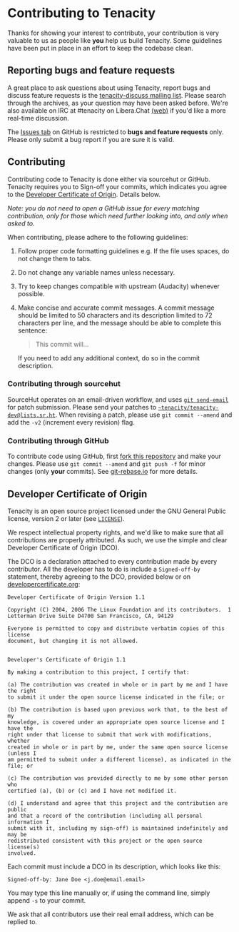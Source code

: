 # Contributing to Tenacity

Thanks for showing your interest to contribute, your contribution is very
valuable to us as people like **you** help us build Tenacity. Some guidelines
have been put in place in an effort to keep the codebase clean.

## Reporting bugs and feature requests

A great place to ask questions about using Tenacity, report bugs and discuss
feature requests is the [tenacity-discuss mailing list](https://lists.sr.ht/~tenacity/tenacity-discuss).
Please search through the archives, as your question may have been asked before.
We're also available on IRC at #tenacity on Libera.Chat [(web)](https://web.libera.chat/gamja/?channels=tenacity)
if you'd like a more real-time discussion.

The [Issues tab](https://github.com/tenacityteam/tenacity/issues)
on GitHub is restricted to **bugs and feature requests**
only. Please only submit a bug report if you are sure it is valid.

## Contributing

Contributing code to Tenacity is done either via sourcehut or GitHub. Tenacity
requires you to Sign-off your commits, which indicates you agree to the
[Developer Certificate of Origin](#developer-certificate-of-origin). Details below.

_Note: you do not need to open a GitHub issue for every matching contribution,
only for those which need further looking into, and only when asked to._

When contributing, please adhere to the following guidelines:

1. Follow proper code formatting guidelines e.g. If the file uses spaces, do not
   change them to tabs.
2. Do not change any variable names unless necessary.
3. Try to keep changes compatible with upstream (Audacity)
   whenever possible.
4. Make concise and accurate commit messages. A commit message should be
   limited to 50 characters and its description limited to 72 characters
   per line, and the message should be able to complete this sentence:

    > This commit will...

    If you need to add any additional context, do so in the commit description.

### Contributing through sourcehut

SourceHut operates on an email-driven workflow, and uses [`git send-email`](https://git-send-email.io) for patch submission. Please send your
patches to
[`~tenacity/tenacity-dev@lists.sr.ht`](mailto:~tenacity/tenacity-dev@lists.sr.ht).
When revising a patch, please use `git commit --amend` and add the `-v2` (increment every revision)
flag.

### Contributing through GitHub

To contribute code using GitHub, first
[fork this repository](https://github.com/tenacityteam/tenacity)
and make your changes. Please use `git commit --amend` and
`git push -f` for minor changes (only **your** commits).
See [git-rebase.io](https://git-rebase.io) for more details.

## Developer Certificate of Origin

Tenacity is an open source project licensed under the GNU General Public
license, version 2 or later (see [`LICENSE`](LICENSE.txt)).

We respect intellectual property rights, and we'd like to make sure that all
contributions are properly attributed. As such, we use the simple and clear
Developer Certificate of Origin (DCO).

The DCO is a declaration attached to every contribution made by every
contributor. All the developer has to do is include a `Signed-off-by` statement,
thereby agreeing to the DCO, provided below or on
[developercertificate.org](https://developercertificate.org):

```
Developer Certificate of Origin Version 1.1

Copyright (C) 2004, 2006 The Linux Foundation and its contributors.  1
Letterman Drive Suite D4700 San Francisco, CA, 94129

Everyone is permitted to copy and distribute verbatim copies of this license
document, but changing it is not allowed.


Developer's Certificate of Origin 1.1

By making a contribution to this project, I certify that:

(a) The contribution was created in whole or in part by me and I have the right
to submit it under the open source license indicated in the file; or

(b) The contribution is based upon previous work that, to the best of my
knowledge, is covered under an appropriate open source license and I have the
right under that license to submit that work with modifications, whether
created in whole or in part by me, under the same open source license (unless I
am permitted to submit under a different license), as indicated in the file; or

(c) The contribution was provided directly to me by some other person who
certified (a), (b) or (c) and I have not modified it.

(d) I understand and agree that this project and the contribution are public
and that a record of the contribution (including all personal information I
submit with it, including my sign-off) is maintained indefinitely and may be
redistributed consistent with this project or the open source license(s)
involved.
```

Each commit must include a DCO in its description, which looks like this:

```
Signed-off-by: Jane Doe <j.doe@email.email>
```

You may type this line manually or, if using the command line, simply append
`-s` to your commit.

We ask that all contributors use their real email address, which can be replied
to.
